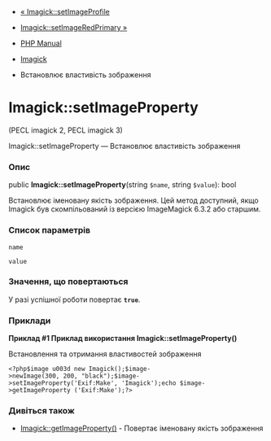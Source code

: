 - [« Imagick::setImageProfile](imagick.setimageprofile.md)
- [Imagick::setImageRedPrimary »](imagick.setimageredprimary.md)

- [PHP Manual](index.md)
- [Imagick](class.imagick.md)
- Встановлює властивість зображення

# Imagick::setImageProperty

(PECL imagick 2, PECL imagick 3)

Imagick::setImageProperty — Встановлює властивість зображення

### Опис

public **Imagick::setImageProperty**(string `$name`, string `$value`):
bool

Встановлює іменовану якість зображення. Цей метод доступний,
якщо Imagick був скомпільований із версією ImageMagick 6.3.2 або старшим.

### Список параметрів

`name`

`value`

### Значення, що повертаються

У разі успішної роботи повертає **`true`**.

### Приклади

**Приклад #1 Приклад використання **Imagick::setImageProperty()****

Встановлення та отримання властивостей зображення

` <?php$image u003d new Imagick();$image->newImage(300, 200, "black");$image->setImageProperty('Exif:Make', 'Imagick');echo $image->getImageProperty ('Exif:Make');?> `

### Дивіться також

- [Imagick::getImageProperty()](imagick.getimageproperty.md) -
Повертає іменовану якість зображення
